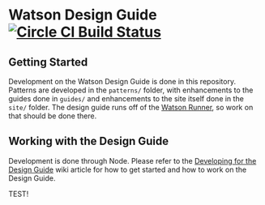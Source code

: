 # Watson Design Guide [![Circle CI Build Status](https://circleci.com/gh/IBM-Watson/design-guide/tree/develop.svg?style=svg)](https://circleci.com/gh/IBM-Watson/design-guide/tree/develop)


## Getting Started

Development on the Watson Design Guide is done in this repository. Patterns are developed in the `patterns/` folder, with enhancements to the guides done in `guides/` and enhancements to the site itself done in the `site/` folder. The design guide runs off of the [Watson Runner](https://github.com/IBM-Watson/runner), so work on that should be done there.

## Working with the Design Guide

Development is done through Node. Please refer to the [Developing for the Design Guide](https://github.com/IBM-Watson/design-guide/wiki/Developing-for-the-Design-Guide) wiki article for how to get started and how to work on the Design Guide.

TEST!